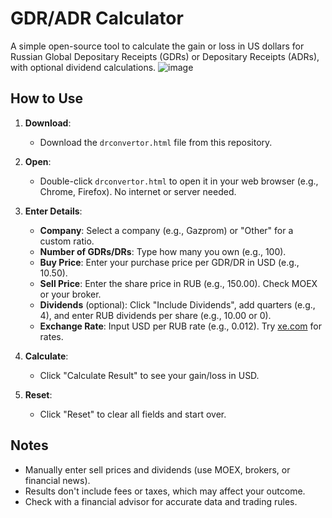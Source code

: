 # GDR/ADR Calculator

A simple open-source tool to calculate the gain or loss in US dollars for Russian Global Depositary Receipts (GDRs) or Depositary Receipts (ADRs), with optional dividend calculations.
![image](https://github.com/user-attachments/assets/0b163903-0ed5-40b3-aeb6-50261e16bbf0)

## How to Use

1. **Download**:
   - Download the `drconvertor.html` file from this repository.

2. **Open**:
   - Double-click `drconvertor.html` to open it in your web browser (e.g., Chrome, Firefox). No internet or server needed.

3. **Enter Details**:
   - **Company**: Select a company (e.g., Gazprom) or "Other" for a custom ratio.
   - **Number of GDRs/DRs**: Type how many you own (e.g., 100).
   - **Buy Price**: Enter your purchase price per GDR/DR in USD (e.g., 10.50).
   - **Sell Price**: Enter the share price in RUB (e.g., 150.00). Check MOEX or your broker.
   - **Dividends** (optional): Click "Include Dividends", add quarters (e.g., 4), and enter RUB dividends per share (e.g., 10.00 or 0).
   - **Exchange Rate**: Input USD per RUB rate (e.g., 0.012). Try [xe.com](https://www.xe.com) for rates.

4. **Calculate**:
   - Click "Calculate Result" to see your gain/loss in USD.

5. **Reset**:
   - Click "Reset" to clear all fields and start over.

## Notes

- Manually enter sell prices and dividends (use MOEX, brokers, or financial news).
- Results don't include fees or taxes, which may affect your outcome.
- Check with a financial advisor for accurate data and trading rules.
